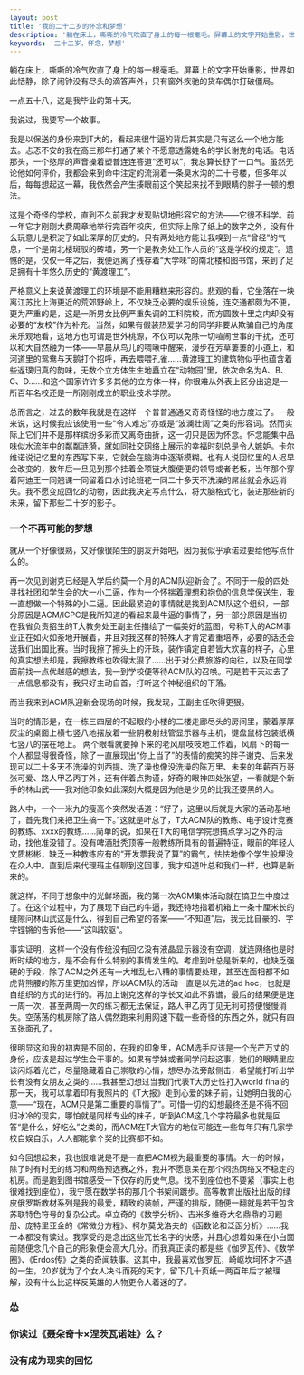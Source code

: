 ```yaml
---
layout: post
title: '我的二十二岁的怀念和梦想'
description: '躺在床上，嘶嘶的冷气吹直了身上的每一根毫毛。屏幕上的文字开始重影，世界如此恬静，除了闹钟没有尽头的滴答声外，只有窗外疾驰的货车偶尔打破僵局。一点五十八，这是我毕业的第十天。'
keywords: '二十二岁，怀念，梦想'
---
```


躺在床上，嘶嘶的冷气吹直了身上的每一根毫毛。屏幕上的文字开始重影，世界如此恬静，除了闹钟没有尽头的滴答声外，只有窗外疾驰的货车偶尔打破僵局。

一点五十八，这是我毕业的第十天。

我说过，我要写一个故事。

我是以保送的身份来到T大的，看起来很牛逼的背后其实是只有这么一个地方能去。忐忑不安的我在高三那年打通了某个不愿意透露姓名的学长谢克的电话。电话那头，一个憨厚的声音操着塑普连连答道“还可以”，我总算长舒了一口气。虽然无论他如何评价，我都会来到命中注定的流淌着一条臭水沟的二十号楼，但多年以后，每每想起这一幕，我依然会产生揍眼前这个笑起来找不到眼睛的胖子一顿的想法。

这是个奇怪的学校，直到不久前我才发现贴切地形容它的方法——它很不科学。前一年它才刚刚大费周章地举行完百年校庆，但实际上除了纸上的数字之外，没有什么玩意儿是积淀了如此深厚的历史的。只有两处地方能让我嗅到一点“曾经”的气息，一个是南北楼斑驳的砖墙，另一个是教务处工作人员的“这是学校的规定”。遗憾的是，仅仅一年之后，我便远离了残存着“大学味”的南北楼和图书馆，来到了足足拥有十年悠久历史的“黄渡理工”。

严格意义上来说黄渡理工的环境是不能用糟糕来形容的。悲观的看，它坐落在一块离江苏比上海更近的荒郊野岭上，不仅缺乏必要的娱乐设施，连交通都颇为不便，更为严重的是，这是一所男女比例严重失调的工科院校，而方圆数十里之内却没有必要的“友校”作为补充。当然，如果有假装热爱学习的同学非要从欺骗自己的角度来乐观地看，这地方也可谓是世外桃源，不仅可以免除一切喧闹世事的干扰，还可以和大自然融为一体——早晨从鸟儿的啁啾中醒来，漫步在芳草萋萋的小道上，和河道里的鸳鸯与天鹅打个招呼，再去喂喂孔雀……黄渡理工的建筑物似乎也蕴含着些返璞归真的韵味，无数个立方体生生地矗立在“动物园”里，依次命名为A、B、C、D……和这个国家许许多多其他的立方体一样，你很难从外表上区分出这是一所百年名校还是一所刚刚成立的职业技术学院。

总而言之，过去的数年我就是在这样一个普普通通又奇奇怪怪的地方度过了。一般来说，这时候我应该使用一些“令人难忘”亦或是“波澜壮阔”之类的形容词。然而实际上它们并不是那样缤纷多彩而又离奇曲折，这一切只是因为怀念。怀念能集中品味似水流年中的粼粼涟漪，就如同社交网络上展示的幸福时刻总是令人嫉妒。卡尔维诺说记忆里的东西写下来，它就会在脑海中逐渐模糊。也有人说回忆里的人迟早会改变的，数年后一旦见到那个挂着金项链大腹便便的领导或者老板，当年那个穿着阿迪王一同翘课一同留着口水讨论班花一同二十多天不洗澡的屌丝就会永远消失。我不愿变成回忆的动物，因此我决定写点什么，将大脑格式化，装进那些新的未来，留下那些二十岁的影子。


### 一个不再可能的梦想

就从一个好像很熟，又好像很陌生的朋友开始吧，因为我似乎承诺过要给他写点什么的。

再一次见到谢克已经是入学后约莫一个月的ACM队迎新会了。不同于一般的四处寻找社团和学生会的大一小二逼，作为一个怀揣着理想和抱负的信息学保送生，我一直想做一个特殊的小二逼。因此最紧迫的事情就是找到ACM队这个组织，一部分原因是ACM/ICPC是我所知道的看起来最牛逼的事情了，另一部分原因是当初在我省负责招生的T大教务处王副主任描绘了一幅美好的蓝图，号称T大的ACM事业正在如火如荼地开展着，并且对我这样的特殊人才肯定着重培养，必要的话还会送我们出国比赛。当时我擦了擦头上的汗珠，装作镇定自若皆大欢喜的样子，心里的真实想法却是，我擦教练也吹得太狠了……出于对公费旅游的向往，以及在同学面前找一点优越感的想法，我一到学校便等待ACM队的召唤。可是若干天过去了一点信息都没有，我只好主动自首，打听这个神秘组织的下落。

而当我来到ACM队迎新会现场的时候，我发现，王副主任吹得更狠。

当时的情形是，在一栋三四层的不起眼的小楼的二楼走廊尽头的房间里，蒙着厚厚灰尘的桌面上横七竖八地摆放着一些阴极射线管显示器与主机，键盘鼠标包装纸横七竖八的摆在地上。 两个眼看就要掉下来的老风扇吱吱地工作着，风扇下的每一个人都显得很奇怪，除了一直展现出“你上当了”的表情的痴笑的胖子谢克、后来发现可以二十多天不洗澡的刘西提、洗了澡也像没洗澡的陈万里、未来的年薪百万哥张可爱、路人甲乙丙丁外，还有伴着点拘谨，好奇的眼神四处张望，一看就是个新手的林山武——我对他印象如此深刻大概是因为他是少见的比我还要黑的人。

路人中，一个一米九的瘦高个突然发话道：“好了，这里以后就是大家的活动基地了，首先我们来把卫生搞一下。”这就是叶总了，T大ACM队的教练、电子设计竞赛的教练、xxxx的教练……简单的说，如果在T大的电信学院想搞点学习之外的活动，找他准没错了。没有啤酒肚秃顶等一般教练所具有的普遍特征，眼前的年轻人文质彬彬，缺乏一种教练应有的“开发票我说了算”的霸气，怯怯地像个学生般埋没在众人中。直到后来代理班主任聊到这回事，我才知道叶总和我们一样，也算是新来的。

就这样，不同于想象中的光鲜场面，我的第一次ACM集体活动就在搞卫生中度过了。在这个过程中，为了展现下自己的牛逼，我还特地指着机箱上一条十厘米长的缝隙问林山武这是什么，得到自己希望的答案——“不知道”后，我无比自豪的、字字铿锵的告诉他——“这叫软驱”。

事实证明，这样一个没有传统没有回忆没有液晶显示器没有空调，就连网络也是时断时续的地方，是不会有什么特别的事情发生的。考虑到叶总是新来的，也缺乏强硬的手段，除了ACM之外还有一大堆乱七八糟的事情要处理，甚至连面相都不如虎背熊腰的陈万里更加凶悍，所以ACM队的活动一直是以先进的ad hoc，也就是自组织的方式的进行的。再加上谢克这样的学长又如此不靠谱，最后的结果便是连一周一次，甚至两周一次的练习都无法保证，路人甲乙丙丁见无利可捞便慢慢消失。空荡荡的机房除了路人偶然跑来利用网速下载一些奇怪的东西之外，就只有四五张面孔了。

很明显这和我的初衷是不同的，在我的印象里，ACM选手应该是一个光芒万丈的身份，应该是超过学生会干事的。如果有学妹或者同学问起这事，她们的眼睛里应该闪烁着光芒，尽量隐藏着自己崇敬的心情，想尽办法旁敲侧击，希望能打听出学长有没有女朋友之类的……我甚至幻想过当我们代表T大历史性打入world final的那一天，我可以拿着印有我照片的《T大报》走到心爱的妹子前，让她明白我的心意——“现在，ACM只是第二重要的事情了”。可惜一切的幻想最终还是不得不回归冰冷的现实，哪怕就是同样专业的妹子，听到ACM这几个字符最多也就是回答“是什么，好吃么”之类的，而ACM在T大官方的地位可能连一些每年只有几家学校自娱自乐，人人都能拿个奖的比赛都不如。

如今回想起来，我也很难说是不是一直把ACM视为最重要的事情。大一的时候，除了时有时无的练习和网络预选赛之外，我并不愿意呆在那个闷热网络又不稳定的机房。而是跑到图书馆感受一下仅存的历史气息。找不到座位也不要紧（事实上也很难找到座位），我宁愿在数学书的那几个书架间踱步。高等教育出版社出版的绿皮俄罗斯教材系列是我的最爱，精致的装帧，严谨的排版，随便一翻就是若干包含苏联特色符号的复杂公式。卓立奇的《数学分析》、吉米多维奇大名鼎鼎的习题册、庞特里亚金的《常微分方程》、柯尔莫戈洛夫的《函数论和泛函分析》……我一本都没有读过。我享受的是念出这些冗长名字的快感，并且心想着如果在小白面前随便念几个自己的形象便会高大几分。而我真正读的都是些《伽罗瓦传》、《数学圈》、《Erdos传》之类的奇闻轶事。这其中，我最喜欢伽罗瓦，崎岖坎坷怀才不遇的一生，20岁就为了个女人决斗而死的天才，留下几十页纸一两百年后才被理解，没有什么比这样反英雄的人物更令人着迷的了。

### 怂

### 你读过《聂朵奇卡×涅茨瓦诺娃》么？

### 没有成为现实的回忆